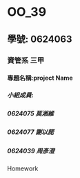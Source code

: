 # OO_39
## 學號: 0624063
### 資管系 三甲
#### 專題名稱:project Name
##### 小組成員:
##### 0624075 莫湘維
##### 0624077 謝以諾
##### 0624039 周彥澄

Homework

